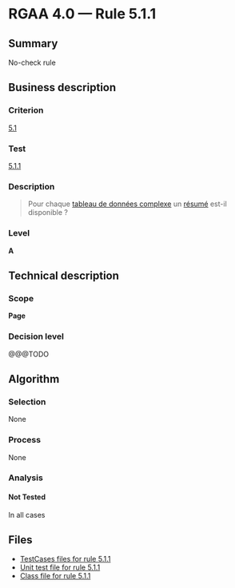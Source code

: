 # RGAA 4.0 — Rule 5.1.1

## Summary

No-check rule

## Business description

### Criterion

[5.1](https://www.numerique.gouv.fr/publications/rgaa-accessibilite/methode/criteres/#crit-5-1)

### Test

[5.1.1](https://www.numerique.gouv.fr/publications/rgaa-accessibilite/methode/criteres/#test-5-1-1)

### Description

> Pour chaque [tableau de données complexe](https://www.numerique.gouv.fr/publications/rgaa-accessibilite/methode/glossaire/#tableau-de-donnees-complexe) un [résumé](https://www.numerique.gouv.fr/publications/rgaa-accessibilite/methode/glossaire/#resume) est-il disponible ?

### Level

**A**


## Technical description

### Scope

**Page**

### Decision level

@@@TODO


## Algorithm

### Selection

None

### Process

None

### Analysis

#### Not Tested

In all cases


## Files

- [TestCases files for rule 5.1.1](https://gitlab.com/asqatasun/Asqatasun/-/tree/master/rules/rules-rgaa4.0/src/test/resources/testcases/rgaa40/Rgaa40Rule050101/)
- [Unit test file for rule 5.1.1](https://gitlab.com/asqatasun/Asqatasun/-/blob/master/rules/rules-rgaa4.0/src/test/java/org/asqatasun/rules/rgaa40/Rgaa40Rule050101Test.java)
- [Class file for rule 5.1.1](https://gitlab.com/asqatasun/Asqatasun/-/blob/master/rules/rules-rgaa4.0/src/main/java/org/asqatasun/rules/rgaa40/Rgaa40Rule050101.java)


